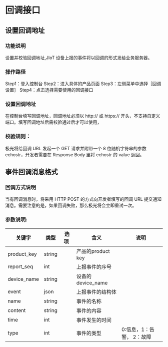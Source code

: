 # 回调接口

## 设置回调地址
### 功能说明
设置并校验回调地址,JIoT 设备上报的事件将以回调的形式发给业务服务器。

### 操作路径
Step1：登入控制台
Step2：进入具体的产品页面
Step3：左侧菜单中选择［回调设置］
Step4：点击选择需要使用的回调接口

### 设置回调地址
在控制台填写回调地址，回调地址必须以 http:// 或 https:// 开头，不支持自定义端口。填写回调地址后需校验通过后才可以使用，

### 校验规则：
极光将给回调 URL 发起一个 GET 请求并附带一个 8 位随机字符串的参数 echostr，开发者需要在 Response Body 里将 echostr 的 value 返回。

## 事件回调消息格式
### 回调方式说明
当有回调消息时，将采用 HTTP POST 的方式向开发者填写的回调 URL 提交通知消息。需要注意的是，如果回调失败，那么极光将会立即重试一次。

### 参数说明:
| 关键字 | 类型 | 选项  | 含义 | 说明 |
| --- | --- | --- | --- | --- |
| product_key | string | | 产品的product key| |
| report_seq| int| | 上报事件的序号 | |
| device_name | string |  | 设备的 device_name | |
| event | json | |上报事件的结构体 | |
| name | string |  | 事件的名称 | |
| content | string |  | 事件的内容 | |
| time | int |  | 事件发生的时间 | |
| type | int  |  | 事件的类型 | 0:信息，1：告警， 2：故障 |